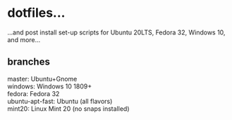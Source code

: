 <h1/>dotfiles...</h1> 
...and post install set-up scripts for Ubuntu 20LTS, Fedora 32, Windows 10, and more...

<h2>branches</h2>
master:           Ubuntu+Gnome <br>
windows:          Windows 10 1809+ <br>
fedora:           Fedora 32<br>
ubuntu-apt-fast:  Ubuntu (all flavors) <br>
mint20:           Linux Mint 20 (no snaps installed)
